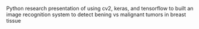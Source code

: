 Python research presentation of using cv2, keras, and tensorflow to built an image recognition system to detect bening vs malignant tumors in breast tissue
